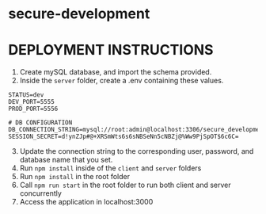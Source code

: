 # secure-development

# DEPLOYMENT INSTRUCTIONS

1. Create mySQL database, and import the schema provided.
2. Inside the `server` folder, create a .env containing these values.

```
STATUS=dev
DEV_PORT=5555
PROD_PORT=5556

# DB CONFIGURATION
DB_CONNECTION_STRING=mysql://root:admin@localhost:3306/secure_development_schema
SESSION_SECRET=d!ynZJp#@+XRSmWts6s6sNBSeNn5cNBZj@%Ww9PjSpOT$6c6C=
```

3. Update the connection string to the corresponding user, password, and database name that you set.
4. Run `npm install` inside of the `client` and `server` folders
5. Run `npm install` in the root folder
6. Call `npm run start` in the root folder to run both client and server concurrently
7. Access the application in localhost:3000
